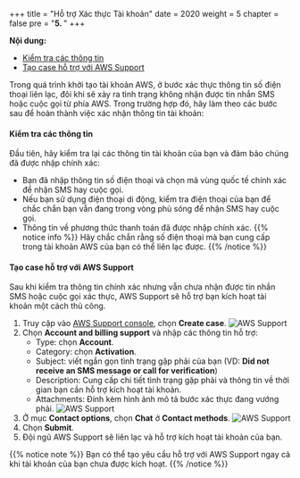 +++
title = "Hỗ trợ Xác thực Tài khoản"
date = 2020
weight = 5
chapter = false
pre = "<b>5. </b>"
+++

**Nội dung:**
- [Kiểm tra các thông tin](#kiểm-tra-các-thông-tin)
- [Tạo case hỗ trợ với AWS Support](#tạo-case-hỗ-trợ-với-aws-support)

Trong quá trình khởi tạo tài khoản AWS, ở bước xác thực thông tin số điện thoại liên lạc, đôi khi sẽ xảy ra tình trạng không nhận được tin nhắn SMS hoặc cuộc gọi từ phía AWS. Trong trường hợp đó, hãy làm theo các bước sau để hoàn thành việc xác nhận thông tin tài khoản:

#### Kiểm tra các thông tin

Đầu tiên, hãy kiểm tra lại các thông tin tài khoản của bạn và đảm bảo chúng đã được nhập chính xác:
- Bạn đã nhập thông tin số điện thoại và chọn mã vùng quốc tế chính xác để nhận SMS hay cuộc gọi.
- Nếu bạn sử dụng điện thoại di động, kiểm tra điện thoại của bạn để chắc chắn bạn vẫn đang trong vòng phủ sóng để nhận SMS hay cuộc gọi.
- Thông tin về phương thức thanh toán đã được nhập chính xác.
{{% notice info %}}
Hãy chắc chắn rằng số điện thoại mà bạn cung cấp trong tài khoản AWS của bạn có thể liên lạc được.
{{% /notice %}}

#### Tạo case hỗ trợ với AWS Support

Sau khi kiểm tra thông tin chính xác nhưng vẫn chưa nhận được tin nhắn SMS hoặc cuộc gọi xác thực, AWS Support sẽ hỗ trợ bạn kích hoạt tài khoản một cách thủ công.

1. Truy cập vào [AWS Support console](https://aws.amazon.com/support/), chọn **Create case**.
![AWS Support](/images/1-account-setup/1.png?width=90pc)
2. Chọn **Account and billing support** và nhập các thông tin hỗ trợ:
   - Type: chọn **Account**.
   - Category: chọn **Activation**.
   - Subject: viết ngắn gọn tình trạng gặp phải của bạn (VD: **Did not receive an SMS message or call for verification**)
   - Description: Cung cấp chi tiết tình trạng gặp phải và thông tin về thời gian bạn cần hỗ trợ kích hoạt tài khoản.
   - Attachments: Đính kèm hình ảnh mô tả bước xác thực đang vướng phải.
![AWS Support](/images/1-account-setup/2.png?width=90pc)
3. Ở mục **Contact options**, chọn **Chat** ở **Contact methods**.
![AWS Support](/images/1-account-setup/3.png?width=90pc)
4. Chọn **Submit**.
5. Đội ngũ AWS Support sẽ liên lạc và hỗ trợ kích hoạt tài khoản của bạn.

{{% notice note %}}
Bạn có thể tạo yêu cầu hỗ trợ với AWS Support ngay cả khi tài khoản của bạn chưa được kích hoạt.
{{% /notice %}}